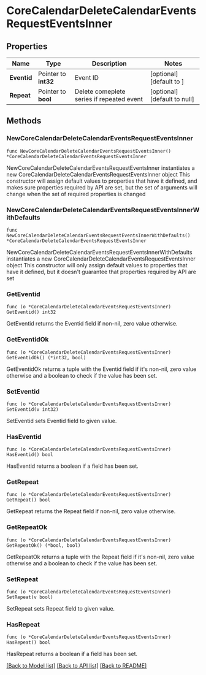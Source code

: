 # CoreCalendarDeleteCalendarEventsRequestEventsInner

## Properties

Name | Type | Description | Notes
------------ | ------------- | ------------- | -------------
**Eventid** | Pointer to **int32** | Event ID | [optional] [default to ]
**Repeat** | Pointer to **bool** | Delete comeplete series if repeated event | [optional] [default to null]

## Methods

### NewCoreCalendarDeleteCalendarEventsRequestEventsInner

`func NewCoreCalendarDeleteCalendarEventsRequestEventsInner() *CoreCalendarDeleteCalendarEventsRequestEventsInner`

NewCoreCalendarDeleteCalendarEventsRequestEventsInner instantiates a new CoreCalendarDeleteCalendarEventsRequestEventsInner object
This constructor will assign default values to properties that have it defined,
and makes sure properties required by API are set, but the set of arguments
will change when the set of required properties is changed

### NewCoreCalendarDeleteCalendarEventsRequestEventsInnerWithDefaults

`func NewCoreCalendarDeleteCalendarEventsRequestEventsInnerWithDefaults() *CoreCalendarDeleteCalendarEventsRequestEventsInner`

NewCoreCalendarDeleteCalendarEventsRequestEventsInnerWithDefaults instantiates a new CoreCalendarDeleteCalendarEventsRequestEventsInner object
This constructor will only assign default values to properties that have it defined,
but it doesn't guarantee that properties required by API are set

### GetEventid

`func (o *CoreCalendarDeleteCalendarEventsRequestEventsInner) GetEventid() int32`

GetEventid returns the Eventid field if non-nil, zero value otherwise.

### GetEventidOk

`func (o *CoreCalendarDeleteCalendarEventsRequestEventsInner) GetEventidOk() (*int32, bool)`

GetEventidOk returns a tuple with the Eventid field if it's non-nil, zero value otherwise
and a boolean to check if the value has been set.

### SetEventid

`func (o *CoreCalendarDeleteCalendarEventsRequestEventsInner) SetEventid(v int32)`

SetEventid sets Eventid field to given value.

### HasEventid

`func (o *CoreCalendarDeleteCalendarEventsRequestEventsInner) HasEventid() bool`

HasEventid returns a boolean if a field has been set.

### GetRepeat

`func (o *CoreCalendarDeleteCalendarEventsRequestEventsInner) GetRepeat() bool`

GetRepeat returns the Repeat field if non-nil, zero value otherwise.

### GetRepeatOk

`func (o *CoreCalendarDeleteCalendarEventsRequestEventsInner) GetRepeatOk() (*bool, bool)`

GetRepeatOk returns a tuple with the Repeat field if it's non-nil, zero value otherwise
and a boolean to check if the value has been set.

### SetRepeat

`func (o *CoreCalendarDeleteCalendarEventsRequestEventsInner) SetRepeat(v bool)`

SetRepeat sets Repeat field to given value.

### HasRepeat

`func (o *CoreCalendarDeleteCalendarEventsRequestEventsInner) HasRepeat() bool`

HasRepeat returns a boolean if a field has been set.


[[Back to Model list]](../README.md#documentation-for-models) [[Back to API list]](../README.md#documentation-for-api-endpoints) [[Back to README]](../README.md)


